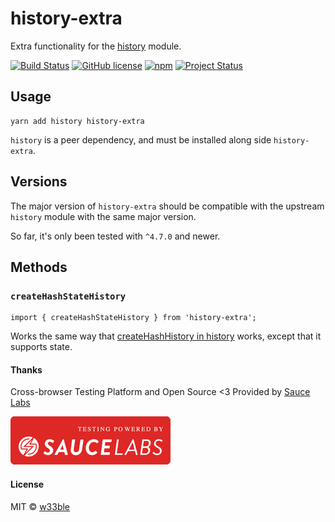 # history-extra

Extra functionality for the [history](https://github.com/ReactTraining/history) module.

[![Build Status](https://travis-ci.org/w33ble/history-extra.svg?branch=master)](https://travis-ci.org/w33ble/history-extra)
[![GitHub license](https://img.shields.io/badge/license-MIT-blue.svg)](https://raw.githubusercontent.com/w33ble/history-extra/master/LICENSE)
[![npm](https://img.shields.io/npm/v/history-extra.svg)](https://www.npmjs.com/package/history-extra)
[![Project Status](https://img.shields.io/badge/status-stable-brightgreen.svg)](https://nodejs.org/api/documentation.html#documentation_stability_index)

## Usage

```
yarn add history history-extra
```

`history` is a peer dependency, and must be installed along side `history-extra`.

## Versions

The major version of `history-extra` should be compatible with the upstream `history` module with the same major version.

So far, it's only been tested with `^4.7.0` and newer.

## Methods

### `createHashStateHistory`

```
import { createHashStateHistory } from 'history-extra';
```

Works the same way that [createHashHistory in history](https://github.com/ReactTraining/history/blob/master/README.md#usage) works, except that it supports state.

#### Thanks

Cross-browser Testing Platform and Open Source <3 Provided by [Sauce Labs](https://saucelabs.com)

[![Testing Provided by Sauce Labs](sauce.png)](https://saucelabs.com/)

#### License

MIT © [w33ble](https://github.com/w33ble)
